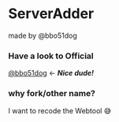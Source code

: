 # ServerAdder
made by @bbo51dog
### Have a look to Official
[@bbo51dog](https://github.com/bbo51dog) <- ***Nice dude!***

### why fork/other name?
I want to recode the Webtool 😅
